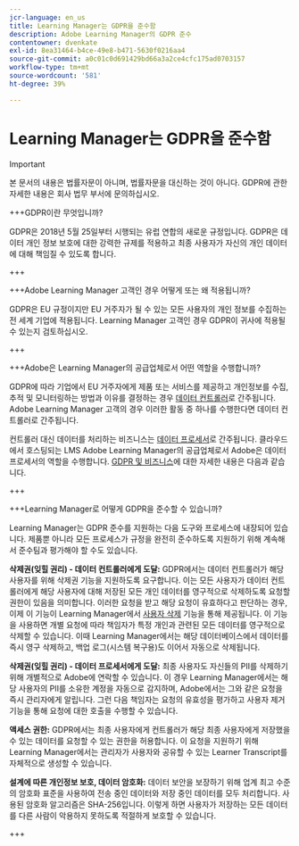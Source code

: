 ```yaml
---
jcr-language: en_us
title: Learning Manager는 GDPR을 준수함
description: Adobe Learning Manager의 GDPR 준수
contentowner: dvenkate
exl-id: 8ea31464-b4ce-49e8-b471-5630f0216aa4
source-git-commit: a0c01c0d691429bd66a3a2ce4cfc175ad0703157
workflow-type: tm+mt
source-wordcount: '581'
ht-degree: 39%

---
```


# Learning Manager는 GDPR을 준수함

>[!IMPORTANT]
>
>본 문서의 내용은 법률자문이 아니며, 법률자문을 대신하는 것이 아니다. GDPR에 관한 자세한 내용은 회사 법무 부서에 문의하십시오.

+++GDPR이란 무엇입니까?

GDPR은 2018년 5월 25일부터 시행되는 유럽 연합의 새로운 규정입니다. GDPR은 데이터 개인 정보 보호에 대한 강력한 규제를 적용하고 최종 사용자가 자신의 개인 데이터에 대해 책임질 수 있도록 합니다.

+++

+++Adobe Learning Manager 고객인 경우 어떻게 또는 왜 적용됩니까?

GDPR은 EU 규정이지만 EU 거주자가 될 수 있는 모든 사용자의 개인 정보를 수집하는 전 세계 기업에 적용됩니다.  Learning Manager 고객인 경우 GDPR이 귀사에 적용될 수 있는지 검토하십시오.

+++

+++Adobe은 Learning Manager의 공급업체로서 어떤 역할을 수행합니까?

GDPR에 따라 기업에서 EU 거주자에게 제품 또는 서비스를 제공하고 개인정보를 수집, 추적 및 모니터링하는 방법과 이유를 결정하는 경우 [데이터 컨트롤러](https://gdpr-info.eu/art-24-gdpr/)로 간주됩니다. Adobe Learning Manager 고객의 경우 이러한 활동 중 하나를 수행한다면 데이터 컨트롤러로 간주됩니다.

컨트롤러 대신 데이터를 처리하는 비즈니스는 [데이터 프로세서](https://gdpr-info.eu/art-28-gdpr/)로 간주됩니다. 클라우드에서 호스팅되는 LMS Adobe Learning Manager의 공급업체로서 Adobe은 데이터 프로세서의 역할을 수행합니다. [GDPR 및 비즈니스](https://www.adobe.com/privacy/general-data-protection-regulation.html)에 대한 자세한 내용은 다음과 같습니다.

+++

+++Learning Manager로 어떻게 GDPR을 준수할 수 있습니까?

Learning Manager는 GDPR 준수를 지원하는 다음 도구와 프로세스에 내장되어 있습니다. 제품뿐 아니라 모든 프로세스가 규정을 완전히 준수하도록 지원하기 위해 계속해서 준수팀과 평가해야 할 수도 있습니다.

**삭제권(잊힐 권리) - 데이터 컨트롤러에게 도달:** GDPR에서는 데이터 컨트롤러가 해당 사용자를 위해 삭제권 기능을 지원하도록 요구합니다. 이는 모든 사용자가 데이터 컨트롤러에게 해당 사용자에 대해 저장된 모든 개인 데이터를 영구적으로 삭제하도록 요청할 권한이 있음을 의미합니다. 이러한 요청을 받고 해당 요청이 유효하다고 판단하는 경우, 이제 이 기능이 Learning Manager에서 [사용자 삭제](../administrators/feature-summary/purge-users.md) 기능을 통해 제공됩니다. 이 기능을 사용하면 개별 요청에 따라 책임자가 특정 개인과 관련된 모든 데이터를 영구적으로 삭제할 수 있습니다. 이때 Learning Manager에서는 해당 데이터베이스에서 데이터를 즉시 영구 삭제하고, 백업 로그(시스템 복구용)도 이어서 자동으로 삭제됩니다.

**삭제권(잊힐 권리) - 데이터 프로세서에게 도달:** 최종 사용자도 자신들의 PII를 삭제하기 위해 개별적으로 Adobe에 연락할 수 있습니다. 이 경우 Learning Manager에서는 해당 사용자의 PII를 소유한 계정을 자동으로 감지하며, Adobe에서는 그와 같은 요청을 즉시 관리자에게 알립니다. 그런 다음 책임자는 요청의 유효성을 평가하고 사용자 제거 기능을 통해 요청에 대한 호출을 수행할 수 있습니다.

**액세스 권한:** GDPR에서는 최종 사용자에게 컨트롤러가 해당 최종 사용자에게 저장했을 수 있는 데이터를 요청할 수 있는 권한을 허용합니다. 이 요청을 지원하기 위해 Learning Manager에서는 관리자가 사용자와 공유할 수 있는 Learner Transcript를 자체적으로 생성할 수 있습니다.

**설계에 따른 개인정보 보호, 데이터 암호화:** 데이터 보안을 보장하기 위해 업계 최고 수준의 암호화 표준을 사용하여 전송 중인 데이터와 저장 중인 데이터를 모두 처리합니다. 사용된 암호화 알고리즘은 SHA-256입니다. 이렇게 하면 사용자가 저장하는 모든 데이터를 다른 사람이 악용하지 못하도록 적절하게 보호할 수 있습니다.

+++
